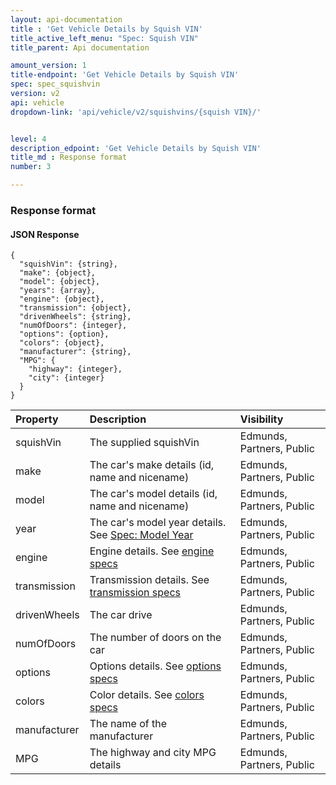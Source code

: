 ```yaml
---
layout: api-documentation
title : 'Get Vehicle Details by Squish VIN'
title_active_left_menu: "Spec: Squish VIN"
title_parent: Api documentation

amount_version: 1
title-endpoint: 'Get Vehicle Details by Squish VIN'
spec: spec_squishvin
version: v2
api: vehicle
dropdown-link: 'api/vehicle/v2/squishvins/{squish VIN}/'


level: 4
description_edpoint: 'Get Vehicle Details by Squish VIN'
title_md : Response format
number: 3

---
```


### Response format

#### JSON Response

	{
	  "squishVin": {string},
	  "make": {object},
	  "model": {object},
	  "years": {array},
	  "engine": {object},
	  "transmission": {object},
	  "drivenWheels": {string},
	  "numOfDoors": {integer},
	  "options": {option},
	  "colors": {object},
	  "manufacturer": {string},
	  "MPG": {
	    "highway": {integer},
	    "city": {integer}
	  }
	}


| Property      				| Description                         					                                                                    | Visibility                |
|:------------------------------|:-------------------------------------------------------------------------------------------------------------|:------------------------- |
| squishVin		    			| The supplied squishVin								                                                                               | Edmunds, Partners, Public |
| make		    				| The car's make details (id, name and nicename)			                                                            | Edmunds, Partners, Public |
| model							| The car's model details (id, name and nicename)			                                                           | Edmunds, Partners, Public |
| year	  						| The car's model year details. See [Spec: Model Year](/api-documentation/vehicle/spec_model_year/v2/)		       | Edmunds, Partners, Public |
| engine		    			| Engine details. See [engine specs](/api-documentation/vehicle/spec_engine_and_transmission/v2/)	             | Edmunds, Partners, Public |
| transmission					| Transmission details. See [transmission specs](/api-documentation/vehicle/spec_engine_and_transmission/v2/)	 | Edmunds, Partners, Public |
| drivenWheels	    			| The car drive								                                                                                        | Edmunds, Partners, Public |
| numOfDoors	    			| The number of doors on the car									                                                                      | Edmunds, Partners, Public |
| options					    | Options details. See [options specs](/api-documentation/vehicle/spec_colors_and_options/v3/)		               | Edmunds, Partners, Public |
| colors						| Color details. See [colors specs](/api-documentation/vehicle/spec_colors_and_options/v3/)					               | Edmunds, Partners, Public |
| manufacturer				    | The name of the manufacturer					                                                                            | Edmunds, Partners, Public |
| MPG						    | The highway and city MPG details					                                                                        | Edmunds, Partners, Public |


